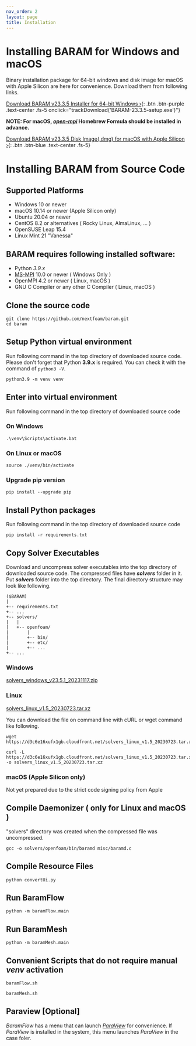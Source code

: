 ```yaml
---
nav_order: 2
layout: page
title: Installation
---
```


# Installing BARAM for Windows and macOS
Binary installation package for 64-bit windows and disk image for macOS with Apple Silicon are here for convenience.
Download them from following links.

[Download BARAM v23.3.5 Installer for 64-bit Windows ›](https://d3c6e16xufx1gb.cloudfront.net/BARAM-23.3.5-setup.exe){: .btn .btn-purple .text-center .fs-5 onclick="trackDownload('BARAM-23.3.5-setup.exe')"}

<!--[Download BARAM v23.3.5 Installer for 64-bit Windows ›](https://d3c6e16xufx1gb.cloudfront.net/BARAM-23.3.5-setup.exe){: .btn .btn-purple .text-center .fs-5}-->

**NOTE: For macOS, [*open-mpi*](https://formulae.brew.sh/formula/open-mpi) Homebrew Formula should be installed in advance.**

[Download BARAM v23.3.5 Disk Image(.dmg) for macOS with Apple Silicon ›](https://d3c6e16xufx1gb.cloudfront.net/BARAM-23.3.5.dmg){: .btn .btn-blue .text-center .fs-5}

# Installing BARAM from Source Code

## Supported Platforms
* Windows 10 or newer
* macOS 10.14 or newer (Apple Silicon only)
* Ubuntu 20.04 or newer
* CentOS 8.2 or alternatives ( Rocky Linux, AlmaLinux, ... )
* OpenSUSE Leap 15.4
* Linux Mint 21 "Vanessa"

## BARAM requires following installed software:

* Python *3.9.x*
* [MS-MPI](https://docs.microsoft.com/en-us/message-passing-interface/microsoft-mpi) 10.0 or newer ( Windows Only )
* OpenMPI 4.2 or newer ( Linux, macOS )
* GNU C Compiler or any other C Compiler ( Linux, macOS )

## Clone the source code
```commandline
git clone https://github.com/nextfoam/baram.git
cd baram
```

## Setup Python virtual environment

Run following command in the top directory of downloaded source code.
Please don't forget that Python **3.9.x** is required.
You can check it with the command of `python3 -V`.

```commandline
python3.9 -m venv venv
```

## Enter into virtual environment
Run following command in the top directory of downloaded source code

### On Windows
```commandline
.\venv\Scripts\activate.bat
```

### On Linux or macOS
```commandline
source ./venv/bin/activate
```

### Upgrade pip version
```commandline
pip install --upgrade pip
```

## Install Python packages
Run following command in the top directory of downloaded source code
```commandline
pip install -r requirements.txt
```

## Copy Solver Executables
Download and uncompress solver executables into the top directory of downloaded source code.
The compressed files have _**solvers**_ folder in it.
Put _**solvers**_ folder into the top directory.
The final directory structure may look like following.
```
($BARAM)
|
+-- requirements.txt
+-- ...
+-- solvers/
|   |
|   +-- openfoam/
|       |
|       +-- bin/
|       +-- etc/
|       +-- ...
+-- ...
```

### Windows
[solvers_windows_v23.5.1_20231117.zip](https://d3c6e16xufx1gb.cloudfront.net/solvers_windows_v23.5.1_20231117.zip)


### Linux
[solvers_linux_v1.5_20230723.tar.xz](https://d3c6e16xufx1gb.cloudfront.net/solvers_linux_v1.5_20230723.tar.xz)

You can download the file on command line with cURL or wget command like following.

```commandline
wget https://d3c6e16xufx1gb.cloudfront.net/solvers_linux_v1.5_20230723.tar.xz
```

```commandline
curl -L https://d3c6e16xufx1gb.cloudfront.net/solvers_linux_v1.5_20230723.tar.xz -o solvers_linux_v1.5_20230723.tar.xz
```

### macOS (Apple Silicon only)
Not yet prepared due to the strict code signing policy from Apple


## Compile Daemonizer ( only for Linux and macOS )
"solvers" directory was created when the compressed file was uncompressed.
```commandline
gcc -o solvers/openfoam/bin/baramd misc/baramd.c
```

## Compile Resource Files
```commandline
python convertUi.py
```

## Run BaramFlow
```commandline
python -m baramFlow.main
```

## Run BaramMesh
```commandline
python -m baramMesh.main
```

## Convenient Scripts that do not require manual *venv* activation

```commandline
baramFlow.sh
```
```commandline
baramMesh.sh
```

## Paraview [Optional]

*BaramFlow* has a menu that can launch [*ParaView*](https://www.paraview.org/) for convenience.
If *ParaView* is installed in the system, this menu launches *ParaView* in the case foler.
